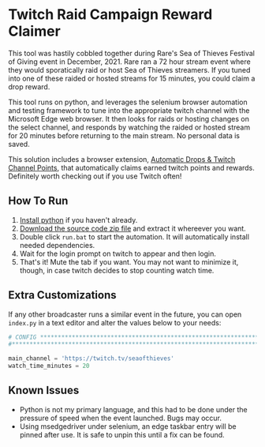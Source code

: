 # Twitch Raid Campaign Reward Claimer

This tool was hastily cobbled together during Rare's Sea of Thieves Festival of Giving event in December, 2021. Rare ran a 72 hour stream event where they would sporatically raid or host Sea of Thieves streamers. If you tuned into one of these raided or hosted streams for 15 minutes, you could claim a drop reward.

This tool runs on python, and leverages the selenium browser automation and testing framework to tune into the appropriate twitch channel with the Microsoft Edge web browser. It then looks for raids or hosting changes on the select channel, and responds by watching the raided or hosted stream for 20 minutes before returning to the main stream. No personal data is saved.

This solution includes a browser extension, [Automatic Drops & Twitch Channel Points](https://chrome.google.com/webstore/detail/automatic-drops-twitch-ch/kfhgpagdjjoieckminnmigmpeclkdmjm/related?hl=en), that automatically claims earned twitch points and rewards. Definitely worth checking out if you use Twitch often!

## How To Run

1. [Install python](https://www.microsoft.com/store/productId/9P7QFQMJRFP7) if you haven't already.
2. [Download the source code zip file](https://github.com/Frosthaven/twitch-raid-campaign-reward-claimer/archive/refs/heads/main.zip) and extract it whereever you want.
3. Double click `run.bat` to start the automation. It will automatically install needed dependencies.
4. Wait for the login prompt on twitch to appear and then login.
5. That's it! Mute the tab if you want. You may not want to minimize it, though, in case twitch decides to stop counting watch time.

## Extra Customizations

If any other broadcaster runs a similar event in the future, you can open `index.py` in a text editor and alter the values below to your needs:

```py
# CONFIG ***********************************************************************
#*******************************************************************************

main_channel = 'https://twitch.tv/seaofthieves'
watch_time_minutes = 20
```

## Known Issues

-   Python is not my primary language, and this had to be done under the pressure of speed when the event launched. Bugs may occur.
-   Using msedgedriver under selenium, an edge taskbar entry will be pinned after use. It is safe to unpin this until a fix can be found.
